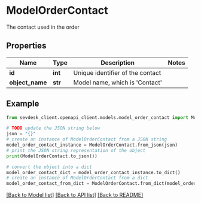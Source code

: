 # ModelOrderContact

The contact used in the order

## Properties

Name | Type | Description | Notes
------------ | ------------- | ------------- | -------------
**id** | **int** | Unique identifier of the contact | 
**object_name** | **str** | Model name, which is &#39;Contact&#39; | 

## Example

```python
from sevdesk_client.openapi_client.models.model_order_contact import ModelOrderContact

# TODO update the JSON string below
json = "{}"
# create an instance of ModelOrderContact from a JSON string
model_order_contact_instance = ModelOrderContact.from_json(json)
# print the JSON string representation of the object
print(ModelOrderContact.to_json())

# convert the object into a dict
model_order_contact_dict = model_order_contact_instance.to_dict()
# create an instance of ModelOrderContact from a dict
model_order_contact_from_dict = ModelOrderContact.from_dict(model_order_contact_dict)
```
[[Back to Model list]](../README.md#documentation-for-models) [[Back to API list]](../README.md#documentation-for-api-endpoints) [[Back to README]](../README.md)


